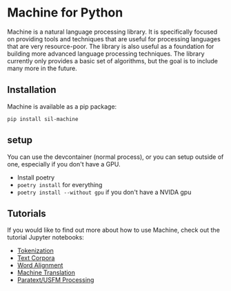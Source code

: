 # Machine for Python

Machine is a natural language processing library. It is specifically focused on providing tools and techniques that are useful for processing languages that are very resource-poor. The library is also useful as a foundation for building more advanced language processing techniques. The library currently only provides a basic set of algorithms, but the goal is to include many more in the future.

## Installation

Machine is available as a pip package:

```
pip install sil-machine
```

## setup

You can use the devcontainer (normal process), or you can setup outside of one, especially if you don't have a GPU.

* Install poetry
* `poetry install` for everything
* `poetry install --without gpu` if you don't have a NVIDA gpu

## Tutorials

If you would like to find out more about how to use Machine, check out the tutorial Jupyter notebooks:

- [Tokenization](https://githubtocolab.com/sillsdev/machine.py/blob/main/samples/tokenization.ipynb)
- [Text Corpora](https://githubtocolab.com/sillsdev/machine.py/blob/main/samples/corpora.ipynb)
- [Word Alignment](https://githubtocolab.com/sillsdev/machine.py/blob/main/samples/word_alignment.ipynb)
- [Machine Translation](https://githubtocolab.com/sillsdev/machine.py/blob/main/samples/machine_translation.ipynb)
- [Paratext/USFM Processing](https://githubtocolab.com/sillsdev/machine.py/blob/main/samples/paratext_usfm.ipynb)